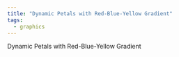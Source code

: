 ```yaml
---
title: "Dynamic Petals with Red-Blue-Yellow Gradient"
tags:
  - graphics
---
```


Dynamic Petals with Red-Blue-Yellow Gradient

<canvas id="simple_petal" width="600" height="600"></canvas>
<script>
    function getRandomInt(min, max) {
        return Math.floor(Math.random() * (max - min + 1)) + min;
    }
    
    // Function to create gradient palette from red to blue to yellow
    //const gradientColors = [];
    //for (let i = 0; i < 8; i++) {
    //    const r = 255;
    //    const g = Math.floor(255 * (i / 7)); // Green component increases
    //    const b = Math.floor(255 * (i / 7)); // Blue component increases
    //    gradientColors.push(`rgb(${r},${g},${b})`);
    //}
    //for (let i = 0; i < 8; i++) {
    //    const r = 255 - Math.floor(255 * (i / 7)); // Red component decreases
    ////    const g = 255;
    //    const b = 255 - Math.floor(255 * (i / 7)); // Blue component decreases
    //    gradientColors.push(`rgb(${r},${g},${b})`);
    //}
    
    // Function to draw the Petal graphics on the provided canvas
    let counter = 0;
    const colorPalette = [
        '#0000FF', '#1A33FF', '#3366FF', '#4D99FF', '#66CCFF', '#80FFFF', '#99FFCC', '#B3FF99'];
    
    
    /*
        '#CCFF66', '#E6FF33', '#FFFF00', '#FFCC00', '#FF9933', '#FF6600', '#FF3300', '#FFFF33',
        '#0000FF', '#1A33FF', '#3366FF', '#4D99FF', '#66CCFF', '#80FFFF', '#99FFCC', '#B3FF99',
        '#CCFF66', '#E6FF33', '#FFFF00', '#FFCC00', '#FF9933', '#FF6600', '#FF3300', '#FFFF33'
    ];
    */
    
    function drawPetalGraphics(canvas, radius, a, b) {
        const ctx = canvas.getContext('2d');
        const centerX = canvas.width / 2;
        const centerY = canvas.height / 2;
        const points = [];
        
        ctx.clearRect(0, 0, canvas.width, canvas.height);
        ctx.lineWidth = 1;
        ctx.beginPath();
    
        ctx.strokeStyle = 'blue';  //colorPalette[counter % colorPalette.length]; 
        counter++;
    
        for (let theta = 0; theta <= 2 * Math.PI * b; theta += 2 * Math.PI / 30 / a) {
    
            let x = radius * Math.cos(a/b*theta) * Math.cos(theta) + centerX;
            let y = radius * Math.cos(a/b*theta) * Math.sin(theta) + centerY;
    
            if (theta === 0) {
                ctx.moveTo(x, y);
            } else {
                ctx.lineTo(x, y);
            }
            points.push({x, y});
        }
        ctx.closePath();
        ctx.stroke();
        return points;
    }
    
    const canvas = document.getElementById('simple_petal');
    const radius = 280;
    let step = 1;
    let a = 2, b = 5;
    
    function animate() {
        if (step === 58) {
            a = getRandomInt(1, 15);
            b = getRandomInt(1, 15);
    	step=0;
        }
        const points = drawPetalGraphics(canvas, radius, a, b);
        drawLines(points, step);
        step = (step % (60 - 1)) + 1;
        setTimeout(animate, 200);
    }
    
    function drawLines(points, step) {
        const ctx = canvas.getContext('2d');
        for (let i = 0; i < points.length; i++) {
        ctx.strokeStyle = colorPalette[counter % colorPalette.length]; 
        counter++;
            const j = (i + step) % points.length;
            ctx.beginPath();
            ctx.moveTo(points[i].x, points[i].y);
            ctx.lineTo(points[j].x, points[j].y);
            ctx.stroke();
        }
    }
    
    // Start animation
    animate();
</script>
